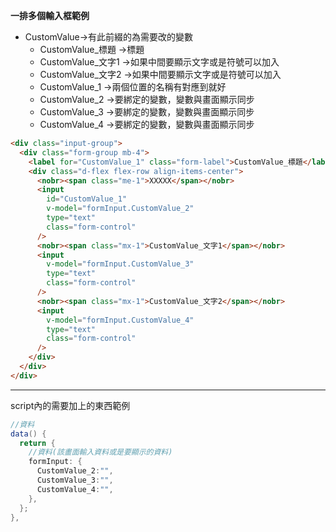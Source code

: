 **一排多個輸入框範例**
- CustomValue->有此前綴的為需要改的變數
  - CustomValue_標題 ->標題
  - CustomValue_文字1 ->如果中間要顯示文字或是符號可以加入
  - CustomValue_文字2 ->如果中間要顯示文字或是符號可以加入
  - CustomValue_1 ->兩個位置的名稱有對應到就好
  - CustomValue_2 ->要綁定的變數，變數與畫面顯示同步
  - CustomValue_3 ->要綁定的變數，變數與畫面顯示同步
  - CustomValue_4 ->要綁定的變數，變數與畫面顯示同步
```html
<div class="input-group">
  <div class="form-group mb-4">
    <label for="CustomValue_1" class="form-label">CustomValue_標題</label>
    <div class="d-flex flex-row align-items-center">
      <nobr><span class="me-1">XXXXX</span></nobr>
      <input
        id="CustomValue_1"
        v-model="formInput.CustomValue_2"
        type="text"
        class="form-control"
      />
      <nobr><span class="mx-1">CustomValue_文字1</span></nobr>
      <input
        v-model="formInput.CustomValue_3"
        type="text"
        class="form-control"
      />
      <nobr><span class="mx-1">CustomValue_文字2</span></nobr>
      <input
        v-model="formInput.CustomValue_4"
        type="text"
        class="form-control"
      />
    </div>
  </div>
</div>
```
___
script內的需要加上的東西範例
```C#
//資料
data() {
  return {
    //資料(該畫面輸入資料或是要顯示的資料)
    formInput: {
      CustomValue_2:"",
      CustomValue_3:"",
      CustomValue_4:"",
    },
  };
},
```
